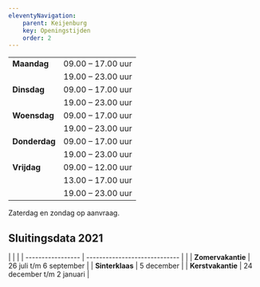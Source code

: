 ```yaml
---
eleventyNavigation:
    parent: Keijenburg
    key: Openingstijden
    order: 2
---
```


|               |                               |
| ------------- | ----------------------------- |
| **Maandag**   | 09.00 – 17.00 uur             |
|               | 19.00 – 23.00 uur             |
| **Dinsdag**   | 09.00 – 17.00 uur             |
|               | 19.00 – 23.00 uur             |
| **Woensdag**  | 09.00 – 17.00 uur             |
|               | 19.00 – 23.00 uur             |
| **Donderdag** | 09.00 – 17.00 uur             |
|               | 19.00 – 23.00 uur             |
| **Vrijdag**   | 09.00 – 12.00 uur             |
|               | 13.00 – 17.00 uur             |
|               | 19.00 – 23.00 uur             |

Zaterdag en zondag op aanvraag.

## Sluitingsdata 2021

|                   |                               |
| ----------------- | ----------------------------- |                     |
| **Zomervakantie** | 26 juli t/m 6 september       |
| **Sinterklaas**   | 5 december                    |
| **Kerstvakantie** | 24 december t/m 2 januari     |
